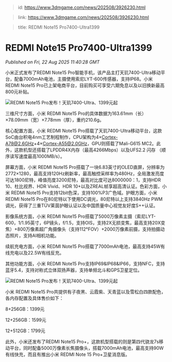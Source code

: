 > id: https://www.3dmgame.com/news/202508/3926230.html

> link: https://www.3dmgame.com/news/202508/3926230.html

> title: REDMI Note15 Pro7400-Ultra1399

# REDMI Note15 Pro7400-Ultra1399
_Published on Fri, 22 Aug 2025 11:40:28 GMT_

小米正式发布了REDMI Note15 Pro智能手机，该产品主打天玑7400-Ultra移动平台，配备7000mAh电池，主摄使用索尼LYT-600传感器，支持IP68。小米 REDMI Note15 Pro已上架电商平台，目前购买可享受六期免息以及以旧换新最高800元补贴。

![REDMI Note15 Pro发布！天玑7400-Ultra、1399元起](https://img.3dmgame.com/uploads/images/news/20250822/1755863428_361467_jpg_r.webp)

三维尺寸方面，小米 REDMI Note15 Pro的具体数据为163.61mm（长）×78.09mm（宽）×7.78mm（厚），重约210.6g。

核心配置方面，小米 REDMI Note15 Pro搭载了天玑7400-Ultra移动平台，这款SoC由台积电4nm工艺制程制作，CPU架构为4×Cortex-A78@2.6GHz+4×Cortex-A55@2.0GHz，GPU则搭载了Mali-G615 MC2。此外，这款机型还搭载了LPDDR4X内存（最高4266Mbps）以及UFS2.2 闪存 （顺序读写速度最高1000MB/s）。

屏幕方面，小米 REDMI Note15 Pro搭载了一块6.83英寸的OLED直屏，分辨率为2772×1280，最高支持120Hz刷新率，最高触控采样率为480Hz，全局激发亮度可达1800尼特，峰值亮度3200尼特，最高对比度可达8000000：1，支持HDR 10、杜比视界、HDR Vivid、HDR 10+以及ZREAL帧享超高清认证。色彩方面，小米 REDMI Note15 Pro支持12bit色深，支持100%P3广色域。护眼方面，小米 REDMI Note15 Pro在80尼特以下使用DC调光，80尼特以上支持3840Hz PWM调光，获得了三重TÜV莱茵护眼认证以及中国质量中心视觉友好度S++认证。

影像系统方面，小米 REDMI Note15 Pro搭载了5000万像素主摄（索尼LYT-600，1/1.95英寸，6P镜头，f/1.5，支持OIS，支持2X无损变焦，最高支持20X变焦）+800万像素超广角摄像头（支持112°FOV）+2000万像素前摄，支持拍摄动态照片，支持AI相机功能。

续航充电方面，小米 REDMI Note15 Pro搭载了7000mAh电池，最高支持45W有线充电以及22.5W有线反充。

其他功能方面，小米 REDMI Note15 Pro支持IP69&IP68&IP66，支持NFC，支持蓝牙5.4，支持对称式立体双扬声器，支持单频北斗和GPS卫星定位。

![REDMI Note15 Pro发布！天玑7400-Ultra、1399元起](https://img.3dmgame.com/uploads/images/news/20250822/1755863438_664072_jpg_r.webp)

小米 REDMI Note15 Pro共提供有子夜黑、云霞紫、天青蓝以及雪松白四款配色，各内存配置及具体售价如下：

8+256GB：1399元

12+256GB：1599元

12+512GB：1799元

此外，小米还发布了REDMI Note15 Pro+，这款机型搭载的则是第四代骁龙7s移动平台，同时配备5000万像素长焦摄像头，搭载7000mAh电池，最高支持90W有线快充，而且有推出小米 REDMI Note 15 Pro+卫星消息版。
